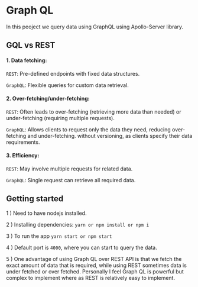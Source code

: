 # Graph QL

In this peoject we query data using GraphQL using Apollo-Server library.

## GQL vs REST

#### 1. Data fetching:
`REST`: Pre-defined endpoints with fixed data structures.

`GraphQL`: Flexible queries for custom data retrieval.

#### 2. Over-fetching/under-fetching:
`REST`: Often leads to over-fetching (retrieving more data than needed) or under-fetching (requiring multiple requests).

`GraphQL`: Allows clients to request only the data they need, reducing over-fetching and under-fetching.
without versioning, as clients specify their data requirements.

#### 3. Efficiency:
`REST`: May involve multiple requests for related data.

`GraphQL`: Single request can retrieve all required data.
## Getting started

1 ) Need to have nodejs installed.

2 ) Installing dependencies: `yarn or npm install or npm i`

3 ) To run the app `yarn start or npm start`

4 ) Default port is `4000`, where you can start to query the data.

5 ) One advantage of using Graph QL over REST API is that we fetch the exact amount of data that is required, while using REST sometimes data is under fetched or over fetched.
Personally I feel Graph QL is powerful but complex to implement where as REST is relatively easy to implement.
